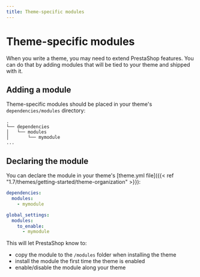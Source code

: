 ```yaml
---
title: Theme-specific modules
---
```


# Theme-specific modules

When you write a theme, you may need to extend PrestaShop features. You can do that by adding modules that will be tied to your theme and shipped with it.

## Adding a module

Theme-specific modules should be placed in your theme's `dependencies/modules` directory:

```
.
└── dependencies
│   └── modules
│       └── mymodule
...
```


## Declaring the module

You can declare the module in your theme's [theme.yml file]({{< ref "1.7/themes/getting-started/theme-organization" >}}):

```yaml
dependencies:
  modules:
    - mymodule

global_settings:
  modules:
    to_enable:
      - mymodule
```

This will let PrestaShop know to:
- copy the module to the `/modules` folder when installing the theme
- install the module the first time the theme is enabled
- enable/disable the module along your theme
